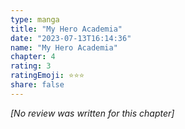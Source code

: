 ```yaml
---
type: manga
title: "My Hero Academia"
date: "2023-07-13T16:14:36"
name: "My Hero Academia"
chapter: 4
rating: 3
ratingEmoji: ⭐️⭐️⭐️
share: false
---
```


_[No review was written for this chapter]_

